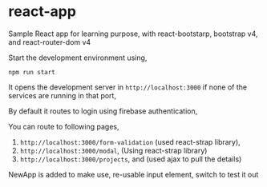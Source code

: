 # react-app
Sample React app for learning purpose, with react-bootstarp, bootstrap v4, and react-router-dom v4

Start the development environment using,

`npm run start`

It opens the development server in `http://localhost:3000` if none of the services are running in that port,

By default it routes to login using firebase authentication,

You can route to following pages,
1. `http://localhost:3000/form-validation` (used react-strap library),
2. `http://localhost:3000/modal`, (Using react-strap library)
3. `http://localhost:3000/projects`, and (used ajax to pull the details)

NewApp is added to make use, re-usable input element, switch to test it out